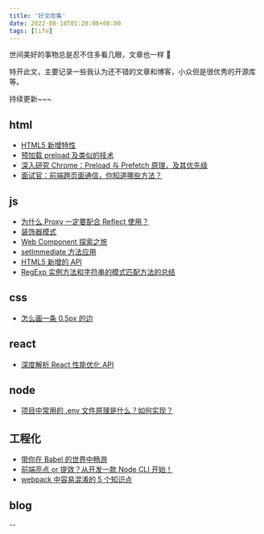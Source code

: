 ```yaml
---
title: '好文收集'
date: 2022-08-18T01:28:06+08:00
tags: [life]
---
```


世间美好的事物总是忍不住多看几眼，文章也一样 🌹

特开此文，主要记录一些我认为还不错的文章和博客，小众但是很优秀的开源库等。

持续更新~~~

## html

- [HTML5 新增特性](https://www.cnblogs.com/sarah-wen/p/10767178.html)
- [预加载 preload 及类似的技术](http://eux.baidu.com/blog/fe/link-preload-%E6%A0%87%E7%AD%BE)
- [深入研究 Chrome：Preload 与 Prefetch 原理，及其优先级](https://mp.weixin.qq.com/s?__biz=MzUxMzcxMzE5Ng==&mid=2247485614&idx=1&sn=b25bac7cfbb02bdcab76b41f10a4bffb&source=41#wechat_redirect)
- [面试官：前端跨页面通信，你知道哪些方法？](https://juejin.cn/post/6844903811232825357)

## js

- [为什么 Proxy 一定要配合 Reflect 使用？](https://mp.weixin.qq.com/s/Ez2Cf6w4SwX1HOjnE1wl6g)
- [装饰器模式](https://zhuanlan.zhihu.com/p/115402372)
- [Web Component 探索之旅](https://mp.weixin.qq.com/s/mLXre4hdwcUX19Xq0qHGVw)
- [setImmediate 方法应用](https://blog.csdn.net/weixin_47450807/article/details/124098448)
- [HTML5 新增的 API](https://www.cnblogs.com/yangpeixian/p/11367193.html)
- [RegExp 实例方法和字符串的模式匹配方法的总结](https://www.cnblogs.com/guorange/p/6693605.html)

## css

- [怎么画一条 0.5px 的边](https://zhuanlan.zhihu.com/p/34908005)

## react

- [深度解析 React 性能优化 API](https://mp.weixin.qq.com/s/svGYB3HvmLDMerlM50BhAg)

## node

- [项目中常用的 .env 文件原理是什么？如何实现？](https://juejin.cn/post/7045057475845816357)

## 工程化

- [带你在 Babel 的世界中畅游](https://mp.weixin.qq.com/s/4thcIAZ4CYwQRB265vjd6w)
- [前端亮点 or 提效？从开发一款 Node CLI 开始！](https://juejin.cn/post/7178666619135066170)
- [webpack 中容易混淆的 5 个知识点](https://mp.weixin.qq.com/s/kPGEyQO63NkpcJZGMD05jQ)

## blog

--
